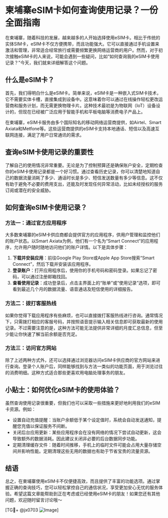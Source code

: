 # 柬埔寨eSIM卡如何查询使用记录？一份全面指南

在柬埔寨，随着科技的发展，越来越多的人开始选择使用eSIM卡。相比于传统的实体SIM卡，eSIM卡不仅方便携带，而且功能强大。它可以直接通过手机设置来激活和管理，非常适合经常旅行或需要频繁更换网络运营商的用户。然而，对于初次接触eSIM卡的人来说，可能会遇到一些疑问，比如“如何查询我的eSIM卡使用记录？”今天，我们就来详细解答这个问题。

## 什么是eSIM卡？

首先，我们得明白什么是eSIM卡。简单来说，eSIM卡是一种嵌入式SIM卡技术，它不需要实体卡槽，直接集成到设备中。这意味着你可以通过在线操作轻松更改运营商和服务计划，而无需更换物理卡片。这种技术最初是为物联网（IoT）设备设计的，但现在已经被广泛应用于智能手机和平板电脑等消费电子产品上。

在柬埔寨，eSIM卡服务由多个国际知名的移动网络运营商提供，如Airtel、Smart Axiata和Metfone等。这些运营商提供的eSIM卡支持本地通话、短信以及高速互联网连接，满足了用户日常通讯的需求。

## 查询eSIM卡使用记录的重要性

了解自己的使用情况非常重要。无论是为了控制预算还是确保账户安全，定期检查你的eSIM卡使用记录都是一个好习惯。通过查看历史记录，你可以清楚地知道自己的数据流量消耗了多少、通话时长是多少、短信发送数量有多少等信息。这不仅有助于避免不必要的费用支出，还能及时发现任何异常活动，比如未经授权的服务订阅或潜在的安全威胁。

## 如何查询eSIM卡使用记录？

### 方法一：通过官方应用程序

大多数柬埔寨的eSIM卡供应商都会提供官方的应用程序，供用户管理和监控他们的账户状态。以Smart Axiata为例，他们有一个名为“Smart Connect”的应用程序，允许用户随时随地访问他们的账户详情。以下是具体步骤：

1. **下载并安装应用**：前往Google Play Store或Apple App Store搜索“Smart Connect”，然后下载并安装该应用程序。
2. **登录账户**：打开应用程序后，使用你的手机号码和密码登录。如果忘记了密码，可以通过注册邮箱找回。
3. **查看使用记录**：成功登录后，点击主界面上的“账单”或“使用记录”选项，即可看到最近几个月的数据流量、语音通话及短信使用的详细报告。

### 方法二：拨打客服热线

如果你觉得下载应用程序有些麻烦，也可以直接拨打客服热线进行咨询。通常情况下，只需拨打相应的客服号码，并按照语音提示输入相关信息即可获取最新的使用记录。不过需要注意的是，这种方法可能无法提供非常详细的月度汇总信息，但至少能让你快速了解当前余额是否充足。

### 方法三：访问官方网站

除了上述两种方式外，还可以选择通过浏览器访问eSIM卡供应商的官方网站来进行查询。登录个人账户后，同样能够找到与方法一类似的功能页面，用于浏览过往的消费明细。这种方式适合那些更喜欢用电脑处理事务的朋友。

## 小贴士：如何优化eSIM卡的使用体验？

虽然查询使用记录很重要，但我们也可以采取一些措施来更好地利用我们的eSIM卡资源。例如：

- 设置自动充值提醒：当账户余额低于某个设定值时，系统会自动发送通知，提醒您充值以保证服务不间断。
- 关闭后台应用更新：某些应用程序会在没有网络的情况下尝试自动更新，这会导致额外的数据消耗。因此建议关闭非必要的后台数据同步功能。
- 定期清理缓存文件：随着时间推移，手机上的临时文件可能会占用大量存储空间并影响性能。定期清理这些无用的数据也有助于节省宝贵的流量资源。

## 结语

总之，在柬埔寨使用eSIM卡不仅便捷高效，而且提供了丰富的功能选项。通过掌握正确的查询技巧，您可以轻松掌控自己的通信状况，享受更加安心无忧的服务体验。希望这篇文章能帮助到正在考虑或已经使用eSIM卡的朋友！如果您还有其他问题，欢迎随时留言讨论哦～

[TG💪+ @jx0703 ![Image](https://github.com/user-attachments/assets/dbca1d08-cadb-493c-b0ec-ad6f7a83f270)]